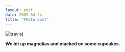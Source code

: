```yaml
---
layout: post
date: 2009-04-24
title: "Photo post"
---
```

![travisj](/images/b5c9b116f6269384f5f25ac17f3e1737505040cc4ab77581ac6ce08a17ca5574.jpg)

<b>We hit up magnolias and macked on some cupcakes.</b>